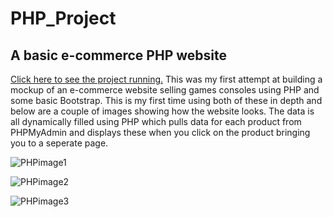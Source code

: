# PHP_Project
## A basic e-commerce PHP website
[Click here to see the project running.](https://martinioh.co.uk)
This was my first attempt at building a mockup of an e-commerce website selling games consoles using PHP and some basic Bootstrap.
This is my first time using both of these in depth and below are a couple of images showing how the website looks. The data is all dynamically filled using PHP which pulls data for each product from PHPMyAdmin and displays these when you click on the product bringing you to a seperate page.

![PHPimage1](https://user-images.githubusercontent.com/23312328/204120409-10bffdca-cff4-4cfe-9a1b-0ca062e4b5fe.PNG)


![PHPimage2](https://user-images.githubusercontent.com/23312328/204120468-93ac1eb9-8a87-413a-9248-3987b7069e29.PNG)


![PHPimage3](https://user-images.githubusercontent.com/23312328/204120537-6592d1bb-81c9-4d08-a07c-0ead9309abde.PNG)


